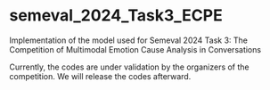 # semeval_2024_Task3_ECPE
Implementation of the model used for Semeval 2024 Task 3: The Competition of Multimodal Emotion Cause Analysis in Conversations

Currently, the codes are under validation by the organizers of the competition. We will release the codes afterward.
